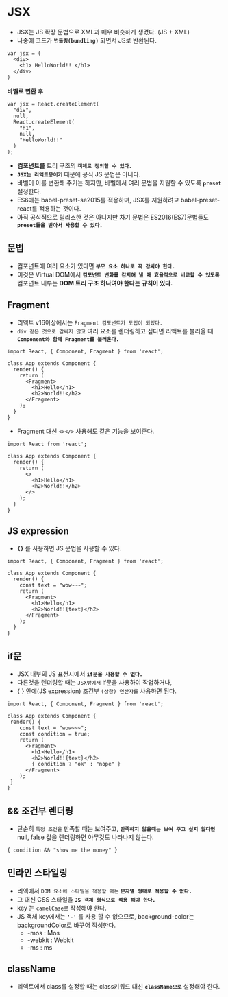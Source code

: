 # JSX

- JSX는 JS 확장 문법으로 XML과 매우 비슷하게 생겼다. (JS + XML)
- 나중에 코드가 **`번들링(bundling)`** 되면서 JS로 반환된다.

```JSX
var jsx = (
  <div>
    <h1> HelloWorld!! </h1>
  </div>
)
```

**바벨로 변환 후**

```JSX
var jsx = React.createElement(
  "div",
  null,
  React.createElement(
    "h1",
    null,
    "HelloWorld!!"
  )
);
```

- **컴포넌트를** 트리 구조의 **`객체로 정의할 수 있다.`**
- **`JSX는 리액트용이기`** 때문에 공식 JS 문법은 아니다.
- 바벨이 이를 변환해 주기는 하지만, 바벨에서 여러 문법을 지원할 수 있도록 **`preset`** 설정한다.
- ES6에는 babel-preset-se2015를 적용하며, JSX를 지원하려고 babel-preset-react를 적용하는 것이다.
- 아직 공식적으로 릴리스한 것은 아니지만 차기 문법은 ES2016(ES7)문법들도 **`preset들을 받아서 사용할 수 있다.`**

## 문법

- 컴포넌트에 여러 요소가 있다면 **`부모 요소 하나로 꼭 감싸야 한다.`**
- 이것은 Virtual DOM에서 **`컴포넌트 변화를 감지해 낼 때 효율적으로 비교할 수 있도록`** 컴포넌트 내부는 **DOM 트리 구조 하나여야 한다는 규칙이 있다.**

## Fragment

- 리액트 v16이상에서는 `Fragment 컴포넌트가 도입이 되었다.`
- `div 같은 것으로 감싸지 않고` 여러 요소를 렌더링하고 싶다면 리액트를 불러올 때 **`Component와 함께 Fragment를 불러온다.`**

```JSX
import React, { Component, Fragment } from 'react';

class App extends Component {
  render() {
    return (
      <Fragment>
        <h1>Hello</h1>
        <h2>World!!</h2>
      </Fragment>
    );
  }
}
```

- Fragment 대신 `<></>` 사용해도 같은 기능을 보여준다.

```JSX
import React from 'react';

class App extends Component {
  render() {
    return (
      <>
        <h1>Hello</h1>
        <h2>World!!</h2>
      </>
    );
  }
}
```

## JS expression

- **`{}`** 를 사용하면 JS 문법을 사용할 수 있다.

```JSX
import React, { Component, Fragment } from 'react';

class App extends Component {
  render() {
    const text = "wow~~~";
    return (
      <Fragment>
        <h1>Hello</h1>
        <h2>World!!{text}</h2>
      </Fragment>
    );
  }
}
```

## if문

- JSX 내부의 JS 표션시에서 **`if문을 사용할 수 없다.`**
- 다른것을 렌더링할 때는 `JSX밖에서` if문을 사용하여 작업하거나,
- { } 안에(JS expression) 조건부 `(삼항) 연산자를` 사용하면 된다.

```JSX
import React, { Component, Fragment } from 'react';

class App extends Component {
 render() {
    const text = "wow~~~";
    const condition = true;
    return (
      <Fragment>
        <h1>Hello</h1>
        <h2>World!!{text}</h2>
        { condition ? "ok" : "nope" }
      </Fragment>
    );
 }
}
```

## && 조건부 렌더링

- 단순히 `특정 조건을` 만족할 때는 보여주고, **`만족하지 않을때는 보여 주고 싶지 않다면`** null, false 값을 렌더링하면 아무것도 나타나지 않는다.

```jS
{ condition && "show me the money" }
```

## 인라인 스타일링

- 리액에서 `DOM 요소에 스타일을 적용할 때는` **`문자열 형태로 적용할 수 없다.`**
- 그 대신 CSS 스타일을 **`JS 객체 형식으로 적용 해야 한다.`**
- key 는 `camelCase로` 작성해야 한다.
- JS 객체 key에서는 **`'-'`** 를 사용 할 수 없으므로, background-color는 backgroundColor로 바꾸어 작성한다.
  - -mos : Mos
  - -webkit : Webkit
  - -ms : ms

## className

- 리액트에서 class를 설정할 때는 class키워드 대신 **`className으로`** 설정해야 한다.
